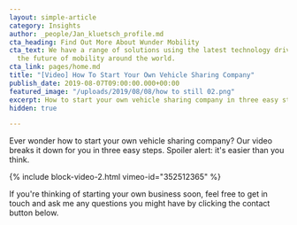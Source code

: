 ```yaml
---
layout: simple-article
category: Insights
author: _people/Jan_kluetsch_profile.md
cta_heading: Find Out More About Wunder Mobility
cta_text: We have a range of solutions using the latest technology driving forward
  the future of mobility around the world.
cta_link: pages/home.md
title: "[Video] How To Start Your Own Vehicle Sharing Company"
publish_date: 2019-08-07T09:00:00.000+00:00
featured_image: "/uploads/2019/08/08/how to still 02.png"
excerpt: How to start your own vehicle sharing company in three easy steps.
hidden: true

---
```

Ever wonder how to start your own vehicle sharing company? Our video breaks it down for you in three easy steps. Spoiler alert: it's easier than you think.

{% include block-video-2.html vimeo-id="352512365" %}

If you're thinking of starting your own business soon, feel free to get in touch and ask me any questions you might have by clicking the contact button below.